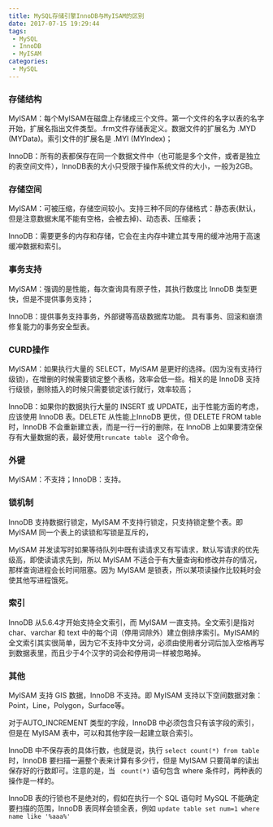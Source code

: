 ```yaml
---
title: MySQL存储引擎InnoDB与MyISAM的区别
date: 2017-07-15 19:29:44
tags:
 - MySQL
 - InnoDB
 - MyISAM
categories:
 - MySQL
---
```


### 存储结构

MyISAM：每个MyISAM在磁盘上存储成三个文件。第一个文件的名字以表的名字开始，扩展名指出文件类型。.frm文件存储表定义。数据文件的扩展名为 .MYD  (MYData)。索引文件的扩展名是 .MYI  (MYIndex)；

InnoDB：所有的表都保存在同一个数据文件中（也可能是多个文件，或者是独立的表空间文件），InnoDB表的大小只受限于操作系统文件的大小，一般为2GB。

### 存储空间

MyISAM：可被压缩，存储空间较小。支持三种不同的存储格式：静态表(默认，但是注意数据末尾不能有空格，会被去掉)、动态表、压缩表；

InnoDB：需要更多的内存和存储，它会在主内存中建立其专用的缓冲池用于高速缓冲数据和索引。

### 事务支持

MyISAM：强调的是性能，每次查询具有原子性，其执行数度比 InnoDB 类型更快，但是不提供事务支持；

InnoDB：提供事务支持事务，外部键等高级数据库功能。 具有事务、回滚和崩溃修复能力的事务安全型表。

### CURD操作

MyISAM：如果执行大量的 SELECT，MyISAM 是更好的选择。(因为没有支持行级锁)，在增删的时候需要锁定整个表格，效率会低一些。相关的是 InnoDB 支持行级锁，删除插入的时候只需要锁定该行就行，效率较高；

InnoDB：如果你的数据执行大量的 INSERT 或 UPDATE，出于性能方面的考虑，应该使用 InnoDB 表。DELETE 从性能上InnoDB 更优，但 DELETE FROM table 时，InnoDB 不会重新建立表，而是一行一行的删除，在 InnoDB 上如果要清空保存有大量数据的表，最好使用`truncate table ` 这个命令。

### 外键

MyISAM：不支持；InnoDB：支持。

### 锁机制

InnoDB 支持数据行锁定，MyISAM 不支持行锁定，只支持锁定整个表。即 MyISAM 同一个表上的读锁和写锁是互斥的，

MyISAM 并发读写时如果等待队列中既有读请求又有写请求，默认写请求的优先级高，即使读请求先到，所以 MyISAM 不适合于有大量查询和修改并存的情况，那样查询进程会长时间阻塞。因为 MyISAM 是锁表，所以某项读操作比较耗时会使其他写进程饿死。

### 索引

InnoDB 从5.6.4才开始支持全文索引，而 MyISAM 一直支持。全文索引是指对 char、varchar 和 text 中的每个词（停用词除外）建立倒排序索引。MyISAM的全文索引其实很简单，因为它不支持中文分词，必须由使用者分词后加入空格再写到数据表里，而且少于4个汉字的词会和停用词一样被忽略掉。

### 其他

MyISAM 支持 GIS 数据，InnoDB 不支持。即 MyISAM 支持以下空间数据对象：Point，Line，Polygon，Surface等。

对于AUTO_INCREMENT 类型的字段，InnoDB 中必须包含只有该字段的索引，但是在 MyISAM 表中，可以和其他字段一起建立联合索引。

InnoDB 中不保存表的具体行数，也就是说，执行 `select count(*) from table` 时，InnoDB 要扫描一遍整个表来计算有多少行，但是 MyISAM 只要简单的读出保存好的行数即可。注意的是，当 ` count(*)` 语句包含 where 条件时，两种表的操作是一样的。

InnoDB 表的行锁也不是绝对的，假如在执行一个 SQL 语句时 MySQL 不能确定要扫描的范围，InnoDB 表同样会锁全表，例如 `update table set num=1 where name like '%aaa%' ` 

